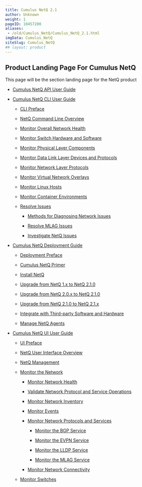 ```yaml
---
title: Cumulus NetQ 2.1
author: Unknown
weight: 1
pageID: 10457200
aliases:
 - /old/Cumulus_NetQ/Cumulus_NetQ_2.1.html
imgData: Cumulus_NetQ
siteSlug: Cumulus_NetQ
## layout: product
---
```

## Product Landing Page For Cumulus NetQ

This page will be the section landing page for the NetQ product



  - [Cumulus NetQ API User
    Guide](/old/Cumulus_NetQ/Cumulus_NetQ_API_User_Guide.html)

  - [Cumulus NetQ CLI User
    Guide](/old/Cumulus_NetQ/Cumulus_NetQ_CLI_User_Guide.html)

      - [CLI Preface](/old/Cumulus_NetQ/CLI_Preface.html)

      - [NetQ Command Line
        Overview](/old/Cumulus_NetQ/NetQ_Command_Line_Overview.html)

      - [Monitor Overall Network
        Health](/old/Cumulus_NetQ/Monitor_Overall_Network_Health.html)

      - [Monitor Switch Hardware and
        Software](/old/Cumulus_NetQ/Monitor_Switch_Hardware_and_Software.html)

      - [Monitor Physical Layer
        Components](/old/Cumulus_NetQ/Monitor_Physical_Layer_Components.html)

      - [Monitor Data Link Layer Devices and
        Protocols](/old/Cumulus_NetQ/Monitor_Data_Link_Layer_Devices_and_Protocols.html)

      - [Monitor Network Layer
        Protocols](/old/Cumulus_NetQ/Monitor_Network_Layer_Protocols.html)

      - [Monitor Virtual Network
        Overlays](/old/Cumulus_NetQ/Monitor_Virtual_Network_Overlays.html)

      - [Monitor Linux
        Hosts](/old/Cumulus_NetQ/Monitor_Linux_Hosts.html)

      - [Monitor Container
        Environments](/old/Cumulus_NetQ/Monitor_Container_Environments.html)

      - [Resolve Issues](/old/Cumulus_NetQ/Resolve_Issues.html)

          - [Methods for Diagnosing Network
            Issues](/old/Cumulus_NetQ/Methods_for_Diagnosing_Network_Issues.html)

          - [Resolve MLAG
            Issues](/old/Cumulus_NetQ/Resolve_MLAG_Issues.html)

          - [Investigate NetQ
            Issues](/old/Cumulus_NetQ/Investigate_NetQ_Issues.html)

  - [Cumulus NetQ Deployment
    Guide](/old/Cumulus_NetQ/Cumulus_NetQ_Deployment_Guide.html)

      - [Deployment Preface](/old/Cumulus_NetQ/Deployment_Preface.html)

      - [Cumulus NetQ
        Primer](/old/Cumulus_NetQ/Cumulus_NetQ_Primer.html)

      - [Install NetQ](/old/Cumulus_NetQ/Install_NetQ.html)

      - [Upgrade from NetQ 1.x to NetQ
        2.1.0](/old/Cumulus_NetQ/Upgrade_from_NetQ_1.x_to_NetQ_2.1.0.html)

      - [Upgrade from NetQ 2.0.x to NetQ
        2.1.0](/old/Cumulus_NetQ/Upgrade_from_NetQ_2.0.x_to_NetQ_2.1.0.html)

      - [Upgrade from NetQ 2.1.0 to NetQ
        2.1.x](/old/Cumulus_NetQ/Upgrade_from_NetQ_2.1.0_to_NetQ_2.1.x.html)

      - [Integrate with Third-party Software and
        Hardware](/old/Cumulus_NetQ/Integrate_with_Third-party_Software_and_Hardware.html)

      - [Manage NetQ Agents](/old/Cumulus_NetQ/Manage_NetQ_Agents.html)

  - [Cumulus NetQ UI User
    Guide](/old/Cumulus_NetQ/Cumulus_NetQ_UI_User_Guide.html)

      - [UI Preface](/old/Cumulus_NetQ/UI_Preface.html)

      - [NetQ User Interface
        Overview](/old/Cumulus_NetQ/NetQ_User_Interface_Overview.html)

      - [NetQ Management](/old/Cumulus_NetQ/NetQ_Management.html)

      - [Monitor the
        Network](/old/Cumulus_NetQ/Monitor_the_Network.html)

          - [Monitor Network
            Health](/old/Cumulus_NetQ/Monitor_Network_Health.html)

          - [Validate Network Protocol and Service
            Operations](/old/Cumulus_NetQ/Validate_Network_Protocol_and_Service_Operations.html)

          - [Monitor Network
            Inventory](/old/Cumulus_NetQ/Monitor_Network_Inventory.html)

          - [Monitor Events](/old/Cumulus_NetQ/Monitor_Events.html)

          - [Monitor Network Protocols and
            Services](/old/Cumulus_NetQ/Monitor_Network_Protocols_and_Services.html)

              - [Monitor the BGP
                Service](/old/Cumulus_NetQ/Monitor_the_BGP_Service.html)

              - [Monitor the EVPN
                Service](/old/Cumulus_NetQ/Monitor_the_EVPN_Service.html)

              - [Monitor the LLDP
                Service](/old/Cumulus_NetQ/Monitor_the_LLDP_Service.html)

              - [Monitor the MLAG
                Service](/old/Cumulus_NetQ/Monitor_the_MLAG_Service.html)

          - [Monitor Network
            Connectivity](/old/Cumulus_NetQ/Monitor_Network_Connectivity.html)

      - [Monitor Switches](/old/Cumulus_NetQ/Monitor_Switches.html)
